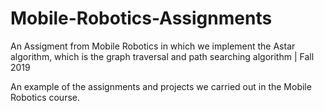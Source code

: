 # Mobile-Robotics-Assignments
An Assigment from Mobile Robotics in which we implement the Astar algorithm, which is the graph traversal and path searching algorithm | Fall 2019 

An example of the assignments and projects we carried out in the Mobile Robotics course. 
